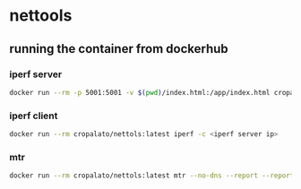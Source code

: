 # nettools

## running the container from dockerhub

### iperf server

```bash
docker run --rm -p 5001:5001 -v $(pwd)/index.html:/app/index.html cropalato/nettols:latest iperf -s
```

### iperf client

```bash
docker run --rm cropalato/nettols:latest iperf -c <iperf server ip>
```

### mtr

```bash
docker run --rm cropalato/nettols:latest mtr --no-dns --report --report-cycles 60 <iperf server ip>
```

